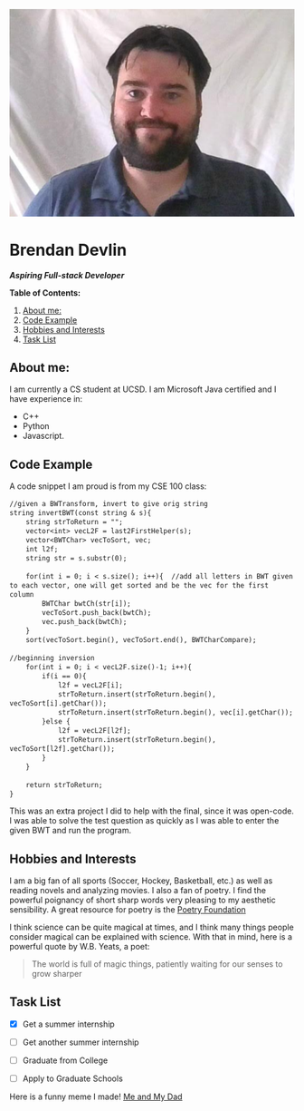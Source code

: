 ![Brendan](images/campus%20ID%20card%20photo.png)

# Brendan Devlin

**_Aspiring Full-stack Developer_**

**Table of Contents:**
  1. [About me:](#about-me)
  2. [Code Example](#code-example)
  3. [Hobbies and Interests](#hobbies-and-interests)
  4. [Task List](#task-list)


## About me:
 I am currently a CS student at UCSD.
 I am Microsoft Java certified and I have experience in:
 - C++
 - Python
 - Javascript.

## Code Example
A code snippet I am proud is from my CSE 100 class:
```
//given a BWTransform, invert to give orig string
string invertBWT(const string & s){
	string strToReturn = "";
	vector<int> vecL2F = last2FirstHelper(s);
	vector<BWTChar> vecToSort, vec;
	int l2f;
	string str = s.substr(0);
	
	for(int i = 0; i < s.size(); i++){	//add all letters in BWT given to each vector, one will get sorted and be the vec for the first column
		BWTChar bwtCh(str[i]);
        vecToSort.push_back(bwtCh);
        vec.push_back(bwtCh);
    }
	sort(vecToSort.begin(), vecToSort.end(), BWTCharCompare);

//beginning inversion
	for(int i = 0; i < vecL2F.size()-1; i++){		
		if(i == 0){
			l2f = vecL2F[i];
			strToReturn.insert(strToReturn.begin(), vecToSort[i].getChar());
			strToReturn.insert(strToReturn.begin(), vec[i].getChar());
		}else {
			l2f = vecL2F[l2f];
			strToReturn.insert(strToReturn.begin(), vecToSort[l2f].getChar());
		}
	}
	
	return strToReturn;
}
```
This was an extra project I did to help with the final, since it was open-code. I was able to solve the test question as quickly as I was able to enter the given BWT and run the program.


## Hobbies and Interests 
I am a big fan of all sports (Soccer, Hockey, Basketball, etc.) as well as reading novels and analyzing movies. I also a fan of poetry. I find the powerful poignancy of short sharp words very pleasing to my aesthetic sensibility. A great resource for poetry is the [Poetry Foundation](https://www.poetryfoundation.org/)

 I think science can be quite magical at times, and I think many things people consider magical can be explained with science. With that in mind, here is a powerful quote by W.B. Yeats, a poet:
 
 >The world is full of magic things, patiently waiting for our senses to grow sharper


## Task List

- [x] Get a summer internship
- [ ] Get another summer internship
- [ ] Graduate from College
- [ ] Apply to Graduate Schools



Here is a funny meme I made!
[Me and My Dad](images/meAndMyDadMeme.png)

